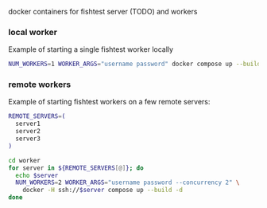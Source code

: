 docker containers for fishtest server (TODO) and workers


### local worker

Example of starting a single fishtest worker locally

```bash
NUM_WORKERS=1 WORKER_ARGS="username password" docker compose up --build -d
```

### remote workers

Example of starting fishtest workers on a few remote servers:

```bash
REMOTE_SERVERS=(
  server1
  server2
  server3
)

cd worker
for server in ${REMOTE_SERVERS[@]}; do
  echo $server
  NUM_WORKERS=2 WORKER_ARGS="username password --concurrency 2" \
    docker -H ssh://$server compose up --build -d
done
```
